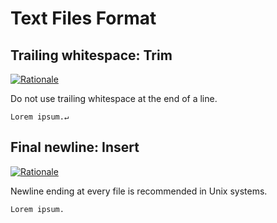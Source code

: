 # Text Files Format

## Trailing whitespace: Trim

[![Rationale](https://img.shields.io/badge/Commonmark-Hard_line_breaks-fff)](https://spec.commonmark.org/0.20/#hard-line-breaks)

Do not use trailing whitespace at the end of a line.

```plaintext
Lorem ipsum.↵
```

## Final newline: Insert

[![Rationale](https://img.shields.io/badge/POSIX-Line-fff)](https://pubs.opengroup.org/onlinepubs/9699919799/basedefs/V1_chap03.html#tag_03_206)

Newline ending at every file is recommended in Unix systems.

```plaintext
Lorem ipsum.

```
